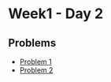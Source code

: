 # Week1 - Day 2

## Problems
- [Problem 1](https://github.com/AdityaThakur535/PIPTP-Prep-2025/blob/main/Week1/Day2/solution1)
- [Problem 2](https://github.com/AdityaThakur535/PIPTP-Prep-2025/blob/main/Week1/Day2/solution2)
